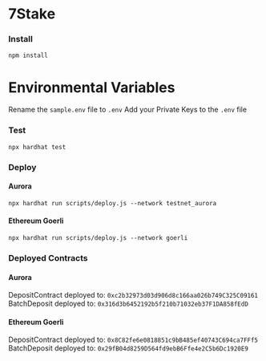 # 7Stake

### Install
`npm install`

# Environmental Variables

Rename  the `sample.env` file to `.env`
Add your Private Keys to the `.env` file

### Test
`npx hardhat test`

### Deploy

#### Aurora
`npx hardhat run scripts/deploy.js --network testnet_aurora`

#### Ethereum Goerli
`npx hardhat run scripts/deploy.js --network goerli`

### Deployed Contracts

#### Aurora
DepositContract deployed to: `0xc2b32973d03d906d8c166aa026b749C325C09161`
BatchDeposit deployed to: `0x316d3b6452192b5f210b71032eb37F1DA858fEdD`

#### Ethereum Goerli
DepositContract deployed to: `0x8C82fe6e0818851c9bB485ef40743C694ca7FFf5`
BatchDeposit deployed to: `0x29fB04d8259D564fd9ebB6Ffe4e2C5b6Dc1920E9`